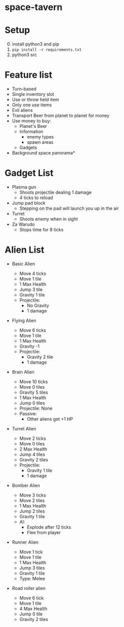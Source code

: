# space-tavern

# Setup

0. install python3 and pip
1. `pip install -r requirements.txt`
2. python3 src

# Feature list

* Turn-based
* Single inventory slot
* Use or throw held item
* Only one use items
* Evil aliens
* Transport Beer from planet to planet for money
* Use money to buy:
  * Planet's Beer
  * Information
    * enemy types
    * spawn areas
  * Gadgets
* Background space panorama\*

# Gadget List

* Plasma gun
  * Shoots projectile dealing 1 damage
  * 4 ticks to reload
* Jump pad block
  * Stepping on the pad will launch you up in the air
* Turret
  * Shoots enemy when in sight
* Za Warudo
  * Stops time for 8 ticks

# Alien List

* Basic Alien
  * Move 4 ticks
  * Move 1 tile
  * 1 Max Health
  * Jump 3 tile
  * Gravity 1 tile
  * Projectile:
    * No Gravity
    * 1 damage

* Flying Alien
  * Move 6 ticks
  * Move 1 tile
  * 1 Max Health
  * Gravity -1
  * Projectile:
    * Gravity 2 tile
    * 1 damage

* Brain Alien
  * Move 10 ticks
  * Move 0 tiles
  * Gravity 5 tiles
  * 1 Max Health
  * Jump 0 tiles
  * Projectile: None
  * Passive:
    * Other aliens get +1 HP

* Turret Alien
  * Move 2 ticks
  * Move 0 tiles
  * 2 Max Health
  * Jump 4 tiles
  * Gravity 2 tiles
  * Projectile:
    * Gravity 1 tile
    * 1 damage

* Bomber Alien
  * Move 3 ticks
  * Move 2 tiles
  * 1 Max Health
  * Jump 2 tiles
  * Gravity 1 tile
  * AI:
    * Explode after 12 ticks
    * Flee from player

* Runner Alien
  * Move 1 tick
  * Move 1 tile
  * 1 Max Health
  * Jump 3 tiles
  * Gravity 1 tile
  * Type: Melee

* Road roller alien
  * Move 6 tick
  * Move 1 tile
  * 4 Max Health
  * Jump 0 tile
  * Gravity 2 tiles
